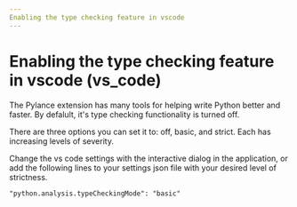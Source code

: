 ```yaml
---
Enabling the type checking feature in vscode
---
```

# Enabling the type checking feature in vscode (vs_code)
The Pylance extension has many tools for helping write Python better and faster. By defalult, it's type checking functionality is turned off.

There are three options you can set it to: off, basic, and strict. Each has increasing levels of severity. 

Change the vs code settings with the interactive dialog in the application, or add the following lines to your settings json file with your desired level of strictness.

`"python.analysis.typeCheckingMode": "basic"`